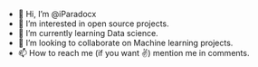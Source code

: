 - 👋 Hi, I’m @iParadocx
- 👀 I’m interested in open source projects.
- 🌱 I’m currently learning Data science.
- 💞️ I’m looking to collaborate on Machine learning projects.
- 📫 How to reach me (if you want :v:) mention me in comments.

<!---
iParadocx/iParadocx is a ✨ special ✨ repository because its `README.md` (this file) appears on your GitHub profile.
You can click the Preview link to take a look at your changes.
--->
